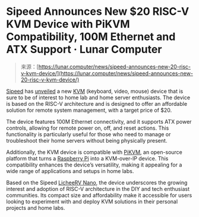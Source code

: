 <!--yml
category: 未分类
date: 2024-05-29 12:44:01
-->

# Sipeed Announces New $20 RISC-V KVM Device with PiKVM Compatibility, 100M Ethernet and ATX Support · Lunar Computer

> 来源：[https://lunar.computer/news/sipeed-announces-new-20-risc-v-kvm-device/](https://lunar.computer/news/sipeed-announces-new-20-risc-v-kvm-device/)

[Sipeed](https://sipeed.com) has [unveiled](https://twitter.com/SipeedIO/status/1772509617190252731) a new [KVM](https://en.wikipedia.org/wiki/KVM_switch#KVM_over_IP_%28IPKVM%29) (keyboard, video, mouse) device that is sure to be of interest to home lab and home server enthusiasts. The device is based on the RISC-V architecture and is designed to offer an affordable solution for remote system management, with a target price of $20.

The device features 100M Ethernet connectivity, and it supports ATX power controls, allowing for remote power on, off, and reset actions. This functionality is particularly useful for those who need to manage or troubleshoot their home servers without being physically present.

Additionally, the KVM device is compatible with [PiKVM](https://pikvm.org), an open-source platform that turns a [Raspberry Pi](https://amzn.to/4avpCfW) into a KVM-over-IP device. This compatibility enhances the device’s versatility, making it appealing for a wide range of applications and setups in home labs.

Based on the Sipeed [LicheeRV Nano](https://www.aliexpress.com/item/1005006519668532.html), the device underscores the growing interest and adoption of RISC-V architecture in the DIY and tech enthusiast communities. Its compact size and affordability make it accessible for users looking to experiment with and deploy KVM solutions in their personal projects and home labs.